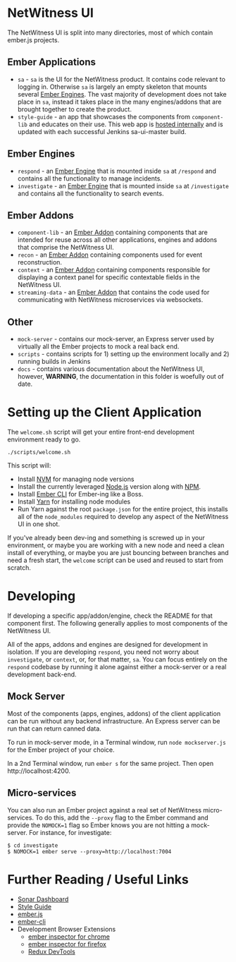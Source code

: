# NetWitness UI

The NetWitness UI is split into many directories, most of which contain ember.js projects.

## Ember Applications
* `sa` - `sa` is the UI for the NetWitness product. It contains code relevant to logging in. Otherwise `sa` is largely an empty skeleton that mounts several [Ember Engines](https://github.com/ember-engines/ember-engines). The vast majority of development does not take place in `sa`, instead it takes place in the many engines/addons that are brought together to create the product.
* `style-guide` - an app that showcases the components from `component-lib` and educates on their use. This web app is [hosted internally](https://libhq-ro.rsa.lab.emc.com/SA/SAStyle/production/) and is updated with each successful Jenkins sa-ui-master build.

## Ember Engines
* `respond` - an [Ember Engine](https://github.com/ember-engines/ember-engines) that is mounted inside `sa` at `/respond` and contains all the functionality to manage incidents.
* `investigate` - an [Ember Engine](https://github.com/ember-engines/ember-engines) that is mounted inside `sa` at `/investigate` and contains all the functionality to search events.

## Ember Addons
* `component-lib` -  an [Ember Addon](https://ember-cli.com/extending/#developing-addons-and-blueprints) containing components that are intended for reuse across all other applications, engines and addons that comprise the NetWitness UI.
* `recon` - an [Ember Addon](https://ember-cli.com/extending/#developing-addons-and-blueprints) containing components used for event reconstruction.
* `context` - an [Ember Addon](https://ember-cli.com/extending/#developing-addons-and-blueprints) containing components responsible for displaying a context panel for specific contextable fields in the NetWitness UI.
* `streaming-data` - an [Ember Addon](https://ember-cli.com/extending/#developing-addons-and-blueprints) that contains the code used for communicating with NetWitness microservices via websockets.

## Other
* `mock-server` - contains our mock-server, an Express server used by virtually all the Ember projects to mock a real back end.
* `scripts` - contains scripts for 1) setting up the environment locally and 2) running builds in Jenkins
* `docs` - contains various documentation about the NetWitness UI, however, **WARNING**, the documentation in this folder is woefully out of date.

# Setting up the Client Application

The `welcome.sh` script will get your entire front-end development environment ready to go.

```
./scripts/welcome.sh
```

This script will:
* Install [NVM](https://github.com/creationix/nvm) for managing node versions
* Install the currently leveraged [Node.js](http://nodejs.org/) version along with [NPM](https://www.npmjs.com/).
* Install [Ember CLI](http://www.ember-cli.com/) for Ember-ing like a Boss.
* Install [Yarn](https://yarnpkg.com/en/) for installing node modules
* Run Yarn against the root `package.json` for the entire project, this installs all of the `node_modules` required to develop any aspect of the NetWitness UI in one shot.

If you've already been dev-ing and something is screwed up in your environment, or maybe you are working with a new node and need a clean install of everything, or maybe you are just bouncing between branches and need a fresh start, the `welcome` script can be used and reused to start from scratch.

# Developing

If developing a specific app/addon/engine, check the README for that component first. The following generally applies to most components of the NetWitness UI.

All of the apps, addons and engines are designed for development in isolation. If you are developing `respond`, you need not worry about `investigate`, or `context`, or, for that matter, `sa`. You can focus entirely on the `respond` codebase by running it alone against either a mock-server or a real development back-end.

## Mock Server

Most of the components (apps, engines, addons) of the client application can be run without any backend infrastructure. An Express server can be run that can return canned data.

To run in mock-server mode, in a Terminal window, run `node mockserver.js` for the Ember project of your choice.

In a 2nd Terminal window, run `ember s` for the same project. Then open http://localhost:4200.

## Micro-services

You can also run an Ember project against a real set of NetWitness micro-services. To do this, add the `--proxy` flag to the Ember command and provide the `NOMOCK=1` flag so Ember knows you are not hitting a mock-server. For instance, for investigate:
```
$ cd investigate
$ NOMOCK=1 ember serve --proxy=http://localhost:7004
```

# Further Reading / Useful Links

* [Sonar Dashboard](http://asoc-sonar.rsa.lab.emc.com/projects/)
* [Style Guide](http://libhq-ro.rsa.lab.emc.com/SA/SAStyle/production/#/)
* [ember.js](http://emberjs.com/)
* [ember-cli](http://www.ember-cli.com/)
* Development Browser Extensions
  * [ember inspector for chrome](https://chrome.google.com/webstore/detail/ember-inspector/bmdblncegkenkacieihfhpjfppoconhi)
  * [ember inspector for firefox](https://addons.mozilla.org/en-US/firefox/addon/ember-inspector/)
  * [Redux DevTools](https://chrome.google.com/webstore/detail/redux-devtools/lmhkpmbekcpmknklioeibfkpmmfibljd?hl=en)